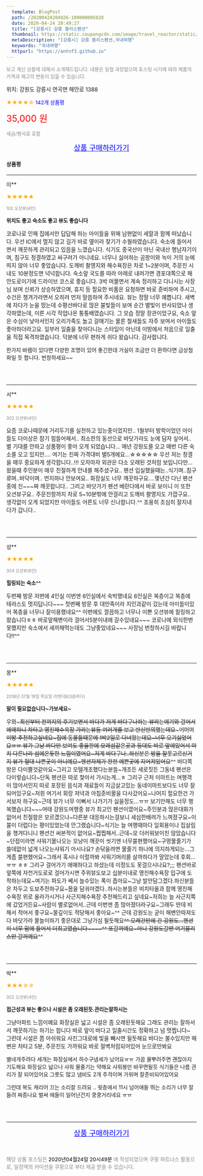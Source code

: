 ```yaml
---
  template: BlogPost
  path: /20200424204926-100000005020
  date: 2020-04-24 20:49:27
  title: "[강릉시] 강릉 블리스펜션"
  thumbnail: https://static.coupangcdn.com/image/travel_reactor/static/booking/image/pension/ddnayo/06f91634-316e-49b3-b8d0-829f5d802494.jpg
  metaDescription: "[강릉시] 강릉 블리스펜션,국내여행"
  keywords: "국내여행"
  httpurl: "https://antnf3.github.io"
---
```

  
<span style="color: #888;font-size:0.8rem">보고 계신 상품에 대해서 소개해드립니다.
내용은 일절 과장없으며 포스팅 시기에 따라 제품의 가격과 재고의 변동이 있을 수 있습니다.</span>
  
<span style="font-size: 0.9rem;">위치: 강원도 강릉시 연곡면 해안로 1388</span>
  
<span style="color: orange;">★★★★☆</span> <span style="color: blue;font-size: 0.85rem;">142개 상품평</span>
  
<span style="color: red;font-size: 1.5rem;">35,000 원</span>
  
<span style="color: #888;font-size:0.8rem">세금/봉사료 포함</span>





<p align="center"><a href="http://me2.do/GHMxozcr" style="font-size: 1.2rem; color: blue;">상품 구매하러가기</a></p>

#### 상품평
  
---
  
이**
    
<span style="color: orange;">★★★★★</span>
    
<span style="color: #888;font-size:0.7rem">102 오션뷰(4인)</span>
    
<span style="font-size:0.85rem">**위치도 좋고 숙소도 좋고 뷰도 좋습니다**</span>
    
<span style="font-size: 0.9rem;">코로나로 인해 집에서만 답답해 하는 아이들을 위해 남편없이 세딸과 함께 떠났습니다.
우선 IC에서 멀지 않고 길가 바로 옆이라 찾기가 수월하였습니다. 
숙소에 들어서면서 깨끗하게 관리되고 있음을 느꼈습니다.
식기도 중국산이 아닌 국내산 행남자기이며,
침구도 청결하였고 싸구려가 아니네요.
너무나 싫어하는 곰팡이와 녹이 거의 눈에 띄지 않아 너무 좋았습니다. 
도깨비 촬영지와 해수욕장은 차로 1~2분이며,
주문진 시내도 10분정도면 넉넉합니다.
숙소앞 국도를 따라 아래로 내려가면 
경포대쪽으로 해안도로이기에 드라이브 코스로 좋습니다.
3박 머물면서 계속 정리하고 다니시는 사장님 보며 신뢰가 상승하였으며,
휴지 등 필요한 비품은 요청하면 바로 준비하여 주시고, 수건은 챙겨가라면서 오히려 먼저 말씀하여 주시네요.
뷰는 정말 너무 예쁩니다. 새벽에 자다가 눈을 떴는데 수평선바다로 많은 불빛들이 보여 순간 별빛이 반사되었나 생각하였는데, 이른 시각 작업나온 통통배였습니다. 그 모습 정말 장관이었구요, 숙소 앞은 수심이 낮아서인지 오리가족도 놀고 갈매기는 물론 철새들도 자주 보여서 아이들도 좋아하더라고요.
일부러 일출을 찾아다니는 스타일이 아닌데 이방에서 처음으로 일출을 직접 목격하였습니다.
덕분에 너무 편하게 쉬다 왔습니다. 감사합니다.

한가지 바램이 있다면 다양한 조명이 있어 좋긴한데
거실이 조금만 더 환하다면 금상첨화일 듯 합니다.
번창하세요~~</span>
    
<br>
<br>

---
  
서**
    
<span style="color: orange;">★★★★★</span>
    
<span style="color: #888;font-size:0.7rem">302 오션뷰(4인)</span>
    

    
<span style="font-size: 0.9rem;">요즘 코로나때문에 거리두기를 실천하고 있는중이었지만..
1월부터 방학이었던 아이들도 더이상은 참기 힘들어해서..
최소한의 동선으로 바닷가라도 눈에 담자 싶어서..
별 기대를 안하고 상품평이 좋아 오게 되었습니다...
매년 강원도를 오고 매번 다른 숙소를 오고 있지만....
여기는 진짜 가격대비 별5개에요...☆☆☆☆☆
우선 저는 청결을 매우 중요하게 생각합니다..!!!
오자마자 외관은 다소 오래된 것처럼 보입니다만...
왔을때 주인분이 매우 친절하게 안내를 해주셨구요..
펜션 입실했을때는..식기며..침구류며..바닥이며..
먼지하나 안보여요..
화장실도 너무 깨끗하구요....몇년간 다닌 펜션중에 진~~~짜
깨끗합니다..
그리고 바닷가가 펜션 베란다에서 바로 보이니 이 또한 오션뷰구요..
주문진항까지 차로 5~10분밖에 안걸리고 도깨비 촬영지도 가깝구요..
생각없이 오게 되었지만 아이들도 어른도 너무 신나합니다.^^
조용히 조심히 잘지내다가 갑니다..</span>
    
<br>
<br>

---
  
성**
    
<span style="color: orange;">★★★★★</span>
    
<span style="color: #888;font-size:0.7rem">304 오션뷰(6인)</span>
    
<span style="font-size:0.85rem">**힐링되는 숙소^^**</span>
    
<span style="font-size: 0.9rem;">두번째 방문
저번에 4인실 이번엔 6인실에서 숙박했네요
6인실은 복층이고 복층에 테라스도 멋지답니다~~~
첫번째 방문 후 대만족이라
지인과같이 갔는데
아이들이있어 복층을 너무나 잘이용했네요^^
이번에도 깔끔하고 너무나 이쁜 오션뷰에
힐링하고왔습니다ㅎㅎ
바로앞해변이라 걸어서5분이내에 갈수있네요~~~
코로나에 외식한번못했지만
숙소에서 세끼해먹는데도 그냥좋았네요~~~
사장님 번창하시길 바랍니다!!^^</span>
    
<br>
<br>

---
  
몽**
    
<span style="color: orange;">★★★★★</span>
    
<span style="color: #888;font-size:0.7rem">2018년 07월 19일 목요일 라벤더B(3층바다)</span>
    
<span style="font-size:0.85rem">**말이 필요없습니다~가보세요~**</span>
    
<span style="font-size: 0.9rem;">우와~~~최신부터 전까지의 후기보면서 바다가 저게 바다구나하는 뷰라는애기와 걸어서 애매하니 차타고 영진해수욕장 가라는뷰등 여러개를 보고 반신반의했는데요~~~어머머~~이방 추천하고싶네요~집에 동물들때문에 1박2일로 다녀왔는데요~너무 오기싫었어요ㅠㅠ 뷰가 그냥 바다만 보여도 좋을판에 모래섬같은곳과 등대도  바로 앞에있어서 마치 다른나라 섬에온듯한 느낌이였어요~저게 바다구나..하신분은 방을 잘못고르신거지 뷰가 절대 나쁜곳이 아니예요~펜션자체가 완전 예쁜곳에 지어져있어요~~^^ 바다쪽방은 다이쁠것같아요~그리고 모텔개조했다는분들~개조든 새로짓든 그동네 펜션은 다이렇습니다~단독 펜션은 따로 찿아서 가시는게...ㅎ 그리구 근처 이마트는 여행객이 많아서인지 따로 포장된 음식과 재료들이 지금살고있는 동네이마트보다도 너무 잘되어있구요~저흰 여기서 회랑 저녁과 아침준비물을 다사갔어요~나머지 필요한건 가서보자 하구요~근데 뷰가 너무 이뻐서 나가기가 싫을정도...ㅠㅠ 보기만해도 너무 행복했습니다~~~여태 강원도여행중 뷰가 최고인 펜션이였어요~주인분과 많은대화가 없어서 친절함은 모르겠으나~다른분 대응하시는걸보니 세심한배려가 느껴졌구요~이불이 더럽다는 평이있었는데 안그랬습니다~식기는 늘 여행때마다 일회용이나 집살림을 챙겨다니니 펜션건 써본적이 없어요~찝찝해서..근데~모 더러워보이진 않았습니다~단점이라면 샤워기물나오는 모냥이 깨끗이 씻기엔 너무불편했어요~구멍물줄기가 쓸데없이 넓게 나오는샤워기 아시나요?  손닦을려면 물줄기 하나에 의지하게되는...그게좀 불편했어요~그래서 혹시나 이럴까봐 샤워기머리를 살까하다가 말았는데 후회...ㅠㅠ ㅎㅎ 그리구 걸어가기 애매하다고 하셨는데 이정도도 못걸으시나요?;;; 펜션바로앞쪽에 자전거도로로 걸어가시면 주위뷰도보고 십분이내로 영진해수욕장 입구에 도착하는데요~여기는 파도가 쎄서 놀수있는 폭이 좁아요~그냥 발만담그겠다.하신분들은 차두고 도보추천하구요~몸을 담궈야겠다..하시는분들은 비치타올과 함께 영진해수욕장 위로 올라가시거나 사근지해수욕장 추천해드리고 싶네요~저희는 늘 사근지쪽에 갔었거든요~사람이 별로없어서..근데 이번엔 좀 많아졌더라구요~그래두 딴데 비해서 적어서 좋구요~물깊이도 적당해서 좋아요~^^ 근데 강원도는 굳이 해변안따져도 다 바닷가라 물놀이하기 좋은대로 그냥가심 될듯해요~~^^ 오래간만에 간 강원도...펜션이 너무 맘에 들어서 더최고였습니다~~~~^^ 또갈꺼예요~아니 강원도갈땐 여기블리스만 갈꺼예요~~^^</span>
    
<br>
<br>

---
  
박**
    
<span style="color: orange;">★★★☆☆</span>
    
<span style="color: #888;font-size:0.7rem">302 오션뷰(4인)</span>
    
<span style="font-size:0.85rem">**접근성과 뷰는 좋으나 시설은 좀 오래된듯.관리는잘하시는**</span>
    
<span style="font-size: 0.9rem;">그냥아파트 느낌이예요 화장실은 넓고 시설은 좀 오래된듯해요
그래도  관리는 잘하서서 깨끗하기는 하기는 합니다
바로  앞이 바다고 일출시간도 정확하고 넘 멋찝니다~
그런데 시설은 쫌 아쉬워요 사진그대로에 빛을 빼시면 될듯해요
바다는 볼수있지만 해변은 차타고  5분, 주문진도 가까워요
바로  절벽처럼되어있어 눈으로만봐요

별네개주려다 세개는 화장실에서 하수구냄세가 났어요ㅠㅠ
가끔 물뿌려주면 괜잖아지기도해요
화장실으 넓으나 샤워 물줄기는  약해요  샤워봉만 바꾸면될듯
식기들은 나름  관리가 잘 되어있어요
그릇도 많고 냄비도 2개 주걱이며 가위며 잘준비되어있어요

그런데  복도  캐리어  끄는 소리잘 드려요 ..
윗층에서 11시 넘어애들 뛰는 소리가 너무 잘들려 짜증나요
벌써 애들이 일어난건지  쿵쿵거리네요 ㅠㅠ</span>
    
<br>
<br>


  
---
  
<p align="center"><a href="http://me2.do/GHMxozcr" style="font-size: 1.2rem; color: blue;">상품 구매하러가기</a></p>
  
<br>
  
<span style="font-size: 0.85rem; color: #888;">해당 상품 포스팅은 <span style="color: #000;"> 2020년04월24일 20시49분 </span> 에 작성되었으며 쿠팡 파트너스 활동으로, 일정액의 커미션을 쿠팡으로 부터 제공 받을 수 있습니다.</span>